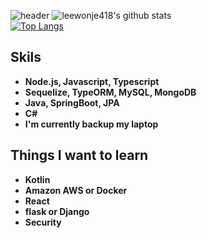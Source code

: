 ![header](https://capsule-render.vercel.app/api?type=wave&color=gradient&height=250&section=header&text=안녕하세요.👋&fontSize=60&fontAlignY=35)
![leewonje418's github stats](https://github-readme-stats.vercel.app/api?username=leewonje418&count_private=true)
<br>
[![Top Langs](https://github-readme-stats.vercel.app/api/top-langs/?username=leewonje418&layout=compact)](https://github.com/anuraghazra/github-readme-stats)
<b><h2>Skils</h2>
  - Node.js, Javascript, Typescript
  - Sequelize, TypeORM, MySQL, MongoDB
  - Java, SpringBoot, JPA
  - C#
  - I'm currently backup my laptop

<b><h2>Things I want to learn</h2>  
  - Kotlin
  - Amazon AWS or Docker 
  - React
  - flask or Django
  - Security
